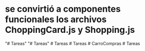 ﻿# se convirtió a componentes funcionales los archivos ChoppingCard.js y Shopping.js 
"# Tareas" 
"# Tareas" 
#   T a r e a s  
 #   T a r e a s  
 #   C a r r o C o m p r a s  
 #   T a r e a s  
 